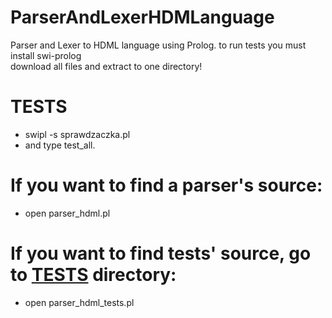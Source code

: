 # ParserAndLexerHDMLanguage
Parser and Lexer to HDML language using Prolog. 
to run tests you must install swi-prolog\
download all files and extract to one directory!
# TESTS
- swipl -s sprawdzaczka.pl
- and type test_all. 
# If you want to find a parser's source:
- open parser_hdml.pl 
# If you want to find tests' source, go to [TESTS](TESTS) directory:
- open parser_hdml_tests.pl
